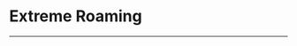 <style>
  head {
    background-color: rgb(160, 183, 204);
  }
</style>
<!---# extremeroaming--->
<!---This will be a template from my blog--->
<!DOCTYPE HTML>
<HTML lang="en">
  <style>
  head {
    background-color: rgb(160, 183, 204);
  }
  </style>
  <head>
    <meta charset="utf-8">
    <h1>Extreme Roaming</h1>
  </head>
  <hr>
  <body>
  <p></p>
  </body>
